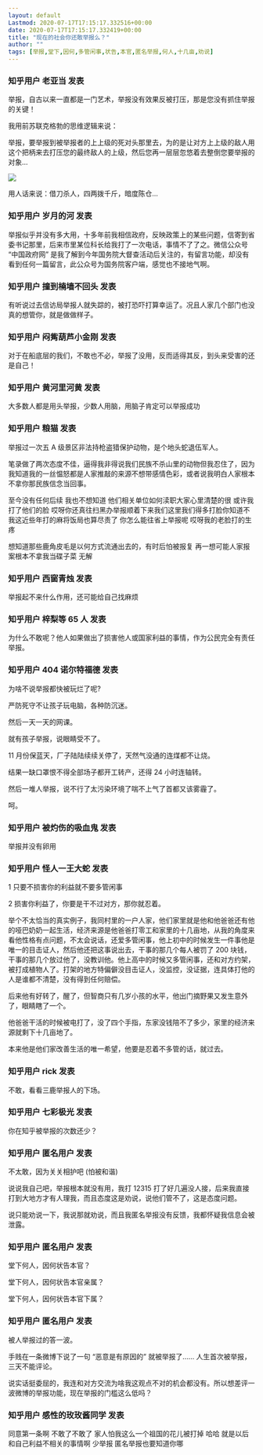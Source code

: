 ```yaml
---
layout: default
Lastmod: 2020-07-17T17:15:17.332516+00:00
date: 2020-07-17T17:15:17.332419+00:00
title: "现在的社会你还敢举报么？"
author: ""
tags: [举报,堂下,因何,多管闲事,状告,本官,匿名举报,何人,十几亩,劝说]
---
```



    
### 知乎用户 老亚当 发表
    
举报，自古以来一直都是一门艺术，举报没有效果反被打压，那是您没有抓住举报的关键！

我用前苏联克格勃的思维逻辑来说：

举报，要举报到被举报者的上上级的死对头那里去，为的是让对方上上级的敌人用这个把柄来去打压您的最终敌人的上级，然后您再一层层忽悠着去整倒您要举报的对象...

![](https://images.weserv.nl/?url=https%3A//pic2.zhimg.com/v2-230bd3654da2dd7adb9cacf17307c9e1_r.jpg%3Fsource%3D1940ef5c)

用人话来说：借刀杀人，四两拨千斤，暗度陈仓...
    
    
    
    
### 知乎用户  岁月的河 发表
    
举报似乎并没有多大用，十多年前我相信政府，反映政策上的某些问题，信寄到省委书记那里，后来市里某位科长给我打了一次电话，事情不了了之。微信公众号 “中国政府网” 是我了解到今年国务院大督查活动后关注的，有留言功能，却没有看到任何一篇留言，此公众号为国务院客户端，感觉也不接地气啊。
    
    
    
    
### 知乎用户 撞到楠墙不回头 发表
    
有听说过去信访局举报人就失踪的，被打恐吓打算幸运了。况且人家几个部门也没真的想管你，就是做做样子。
    
    
    
    
### 知乎用户 闷觜葫芦小金刚 发表
    
对于在船底层的我们，不敢也不必，举报了没用，反而适得其反，到头来受害的还是自己！
    
    
    
    
### 知乎用户 黄河里河黄 发表
    
大多数人都是用头举报，少数人用脑，用脑子肯定可以举报成功
    
    
    
    
### 知乎用户 粮猫 发表
    
举报过一次五 A 级景区非法持枪盗猎保护动物，是个地头蛇退伍军人。

笔录做了两次态度不佳，逼得我非得说我们民族不杀山里的动物但我忍住了，因为我知道我的一丝愠怒都是人家推敲的来源不想带感情色彩，或者说我明白人家根本不拿你那民族信念当回事。

至今没有任何后续 我也不想知道 他们相关单位如何渎职大家心里清楚的很 或许我打了他们的脸 哎呀你还真往扫黑办举报顺着下来我们这里我们得多打脸你知道不 我这近些年打的麻将饭局也算尽责了 你怎么能往省上举报呢 哎呀我的老脸打的生疼

想知道那些鹿角皮毛是以何方式流通出去的，有时后怕被报复 再一想可能人家报案根本不拿我当碟子菜 无解
    
    
    
    
### 知乎用户 西窗青烛 发表
    
举报起不来什么作用，还可能给自己找麻烦
    
    
    
    
### 知乎用户 梓梨等 65 人 发表
    
为什么不敢呢？他人如果做出了损害他人或国家利益的事情，作为公民完全有责任举报。
    
    
    
    
### 知乎用户 404 诺尔特福德 发表
    
为啥不说举报都快被玩烂了呢?

严防死守不让孩子玩电脑，各种防沉迷。

然后一天一天的网课。

就有孩子举报，说眼睛受不了。

11 月份保蓝天，厂子陆陆续续关停了，天然气没通的连煤都不让烧。

结果一缺口罩恨不得全部场子都开工转产，还得 24 小时连轴转。

然后一堆人举报，说不行了太污染环境了喘不上气了首都又该雾霾了。

呵。
    
    
    
    
### 知乎用户 被灼伤的吸血鬼 发表
    
举报并没有卵用
    
    
    
    
### 知乎用户 怪人一王大蛇 发表
    
1 只要不损害你的利益就不要多管闲事

2 损害你利益了，你要是干不过对方，那你就忍着。

举个不太恰当的真实例子，我同村里的一户人家，他们家里就是他和他爸爸还有他的哑巴奶奶一起生活，经济来源是他爸爸打零工和家里的十几亩地，从我的角度来看他性格有点问题，不太会说话，还爱多管闲事，他上初中的时候发生一件事他是唯一的目击证人，然后他还把这事说出去，干事的那几个每人被罚了 200 块钱，干事的那几个放过他了，没教训他。他上高中的时候又多管闲事，还和对方约架，被打成植物人了。打架的地方特偏僻没目击证人，没监控，没证据，连具体打他的人是谁都不清楚，没有得到任何赔偿。

后来他有好转了，醒了，但智商只有几岁小孩的水平，他出门摘野果又发生意外了，眼睛瞎了一个。

他爸爸干活的时候被电打了，没了四个手指，东家没钱陪不了多少，家里的经济来源就剩下十几亩地了。

本来他是他们家改善生活的唯一希望，他要是忍着不多管的话，就过去。
    
    
    
    
### 知乎用户 rick 发表
    
不敢，看看三鹿举报人的下场。
    
    
    
    
### 知乎用户 七彩极光 发表
    
你在知乎被举报的次数还少？
    
    
    
    
### 知乎用户 匿名用户 发表
    
不太敢，因为关关相护吧 (怕被和谐)

说说我自己吧，举报根本就没有用，我打 12315 打了好几遍没人接，后来我直接打到大地方才有人理我，而且态度这是劝说，说他们管不了，这是态度问题。

说只能劝说一下，我说那就劝说，而且我匿名举报没有反馈，我都怀疑我信息会被泄露。
    
    
    
    
### 知乎用户 匿名用户 发表
    
堂下何人，因何状告本官？

堂下何人，因何状告本官亲属？

堂下何人，因何状告本官下属？
    
    
    
    
### 知乎用户 匿名用户 发表
    
被人举报过的答一波。

手贱在一条微博下说了一句 “恶意是有原因的” 就被举报了…… 人生首次被举报，三天不能评论。

说实话挺委屈的，我连和对方交流为啥我这观点不对的机会都没有。所以想差评一波微博的举报功能，现在举报的门槛这么低吗？
    
    
    
    
### 知乎用户 感性的玫玫酱同学 发表
    
同意第一条啊 不敢了不敢了 家人怕我这么一个祖国的花儿被打掉 哈哈 就是以后和自己利益不相关的事情啊 少举报 匿名举报也要知道你哪
    
    
    

